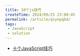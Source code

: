 ```yaml
---
title: 10个js技巧
createTime: 2024/09/25 23:00:45
permalink: /article/qsynpqbd/
tags:
 - JavaScript
 - solution
---
```

* [十个JavaScript技巧](https://juejin.cn/post/7296755101622878248)

<!-- more -->

